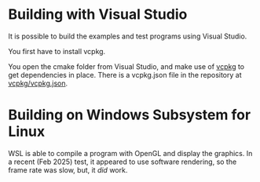 ﻿# Building with Visual Studio

It is possible to build the examples and test programs using Visual Studio.

You first have to install vcpkg.

You open the cmake folder from Visual Studio, and make use of [vcpkg](https://github.com/microsoft/vcpkg) to get dependencies in place. There is a vcpkg.json file in the repository at [vcpkg/vcpkg.json](https://github.com/sebsjames/mathplot/blob/main/vcpkg/vcpkg.json).

# Building on Windows Subsystem for Linux

WSL is able to compile a program with OpenGL and display the graphics. In a recent (Feb 2025) test, it appeared to use software rendering, so the frame rate was slow, but, it *did* work.
